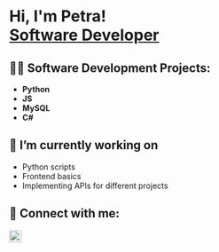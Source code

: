 <h1>Hi, I'm Petra! <br/><a href="https://www.linkedin.com/in/petrakorhonen/">Software Developer</a>

<h2>👨‍💻 Software Development Projects:</h2>
  
- <b>Python</b>
- <b>JS</b>
- <b>MySQL</b>
- <b>C#</b>

<h2>🔭 I’m currently working on</h2>

- Python scripts
- Frontend basics 
- Implementing APIs for different projects

<h2> 🤳 Connect with me:</h2>

[<img align="left" alt="PetraKorhonen | LinkedIn" width="22px" src="https://cdn.jsdelivr.net/npm/simple-icons@v3/icons/linkedin.svg" />][linkedin]


[linkedin]: https://www.linkedin.com/in/petrakorhonen/

